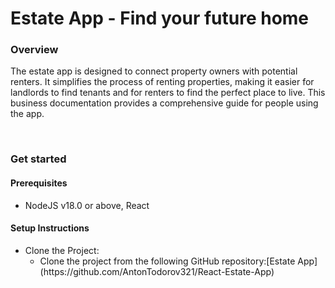 <h1>Estate App - Find your future home</h1>

<h3>Overview</h3>
<p>The estate app is designed to connect property owners with potential renters. It simplifies the process of renting properties, making it easier for landlords to find tenants and for renters to find the perfect place to live. This business documentation provides a comprehensive guide for people using the app.</p>
<br/>

<h3>Get started</h3>
<h4>Prerequisites</h4>
<ul>
  <li>NodeJS v18.0 or above, React</li>
</ul>
<h4>Setup Instructions</h4>
<ul>
  <li>Clone the Project:
    <ul>
      <li>Clone the project from the following GitHub repository:[Estate App](https://github.com/AntonTodorov321/React-Estate-App)</li>
    </ul>
 </li>
</ul>
